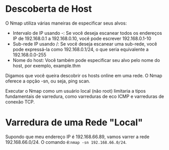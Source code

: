 # Descoberta de Host
O Nmap utiliza várias maneiras de especificar seus alvos:

* Intervalo de IP usando -: Se você deseja escanear todos os endereços IP de 192.168.0.1 a 192.168.0.10, você pode escrever 192.168.0.1-10
* Sub-rede IP usando /: Se você deseja escanear uma sub-rede, você pode expressá-la como 192.168.0.1/24, o que seria equivalente a 192.168.0.0-255
* Nome do host: Você também pode especificar seu alvo pelo nome do host, por exemplo, example.thm

Digamos que você queira descobrir os hosts online em uma rede. O Nmap oferece a opção -sn, ou seja, ping scan.

Executar o Nmap como um usuário local (não root) limitaria a tipos fundamentais de varredura, como varreduras de eco ICMP e varreduras de conexão TCP.

# Varredura de uma Rede "Local"
Supondo que meu endereço IP é 192.168.66.89, vamos varrer a rede 192.168.66.0/24. O comando é:```nmap -sn 192.168.66.0/24```.














